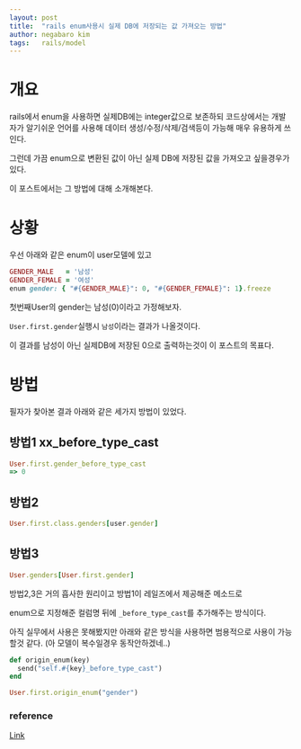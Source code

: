 ```yaml
---
layout: post
title:  "rails enum사용시 실제 DB에 저장되는 값 가져오는 방법"
author: negabaro kim
tags:	rails/model
---
```


# 개요 

rails에서 enum을 사용하면 실제DB에는 integer값으로 보존하되 코드상에서는 개발자가 알기쉬운 언어를 사용해
데이터 생성/수정/삭제/검색등이 가능해 매우 유용하게 쓰인다.

그런데 가끔 enum으로 변환된 값이 아닌 실제 DB에 저장된 값을 가져오고 싶을경우가 있다.

이 포스트에서는 그 방법에 대해 소개해본다.


# 상황

우선 아래와 같은 enum이 user모델에 있고

```ruby
GENDER_MALE   = '남성'
GENDER_FEMALE = '여성'
enum gender: { "#{GENDER_MALE}": 0, "#{GENDER_FEMALE}": 1}.freeze
```

첫번째User의 gender는 남성(0)이라고 가정해보자.

`User.first.gender`실행시 `남성`이라는 결과가 나올것이다.

이 결과를 남성이 아닌 실제DB에 저장된 0으로 출력하는것이 이 포스트의 목표다.

# 방법

필자가 찾아본 결과 아래와 같은 세가지 방법이 있었다.

## 방법1 xx_before_type_cast

```ruby
User.first.gender_before_type_cast
=> 0
```


## 방법2

```ruby
User.first.class.genders[user.gender]
```

## 방법3

```ruby
User.genders[User.first.gender]
```

방법2,3은 거의 흡사한 원리이고 방법1이 레일즈에서 제공해준 메소드로

enum으로 지정해준 컬럼명 뒤에 `_before_type_cast`를 추가해주는 방식이다.


아직 실무에서 사용은 못해봤지만 아래와 같은 방식을 사용하면 범용적으로 사용이 가능할것 같다.
(아 모델이 복수일경우 동작안하겠네..)

```ruby
def origin_enum(key)
  send("self.#{key}_before_type_cast")
end
```

```ruby
User.first.origin_enum("gender")
```




### reference

[Link](https://qiita.com/yusuke-matsuda/items/df05c8165e2f084023b0)
